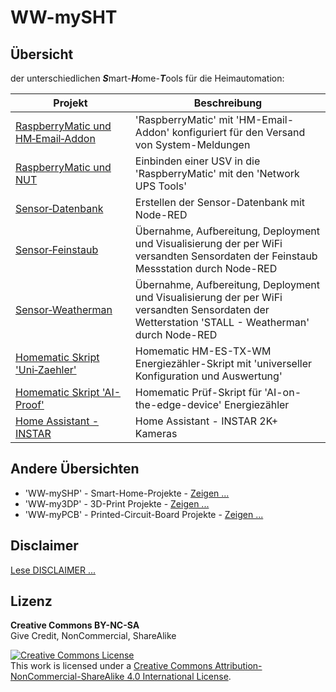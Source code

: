 # WW-mySHT

## Übersicht

der unterschiedlichen <b>_S_</b>mart-<b>_H_</b>ome-<b>_T_</b>ools für die Heimautomation:

 | **Projekt** | **Beschreibung** |
 | --- | --- |
 | [RaspberryMatic und HM‑Email‑Addon](./SHT_RM_Email/README.md "Zeigen ...") | 'RaspberryMatic' mit 'HM-Email-Addon' konfiguriert für den Versand von System-Meldungen |
 | [RaspberryMatic und NUT](./SHT_RM_Nut/README.md "Zeigen ...") | Einbinden einer USV in die 'RaspberryMatic' mit den 'Network UPS Tools' |
 | [Sensor‑Datenbank](./SHT_Sensor-Datenbank/README.md "Zeigen ...") | Erstellen der Sensor-Datenbank mit Node-RED |
 | [Sensor‑Feinstaub](./SHT_Sensor-Feinstaub/README.md "Zeigen ...") | Übernahme, Aufbereitung, Deployment und Visualisierung der per WiFi versandten Sensordaten der Feinstaub Messstation durch Node-RED |
 | [Sensor‑Weatherman](./SHT_Sensor-Weatherman/README.md "Zeigen ...") | Übernahme, Aufbereitung, Deployment und Visualisierung der per WiFi versandten Sensordaten der Wetterstation 'STALL - Weatherman' durch Node-RED |
 | [Homematic Skript 'Uni‑Zaehler'](./SHT_EZ-Script/README.md "Zeigen ...") | Homematic HM-ES-TX-WM Energiezähler-Skript mit 'universeller Konfiguration und Auswertung' |
 | [Homematic Skript 'AI-Proof'](./SHT_EZ-Script_AI/README.md "Zeigen ...") | Homematic Prüf-Skript für 'AI-on-the-edge-device' Energiezähler |
 | [Home Assistant - INSTAR](./SHT_HA_INSTAR/README.md "Zeigen ...") | Home Assistant - INSTAR 2K+ Kameras |

## Andere Übersichten
- 'WW-mySHP' - Smart-Home-Projekte - [Zeigen ...](https://github.com/wolwin/WW-mySHP/blob/master/README.md)
- 'WW-my3DP' - 3D-Print Projekte - [Zeigen ...](https://github.com/wolwin/WW-my3DP/blob/master/README.md)
- 'WW-myPCB' - Printed-Circuit-Board Projekte - [Zeigen ...](https://github.com/wolwin/WW-myPCB/blob/master/README.md)

## Disclaimer
[Lese DISCLAIMER ...](DISCLAIMER.md)

## Lizenz

**Creative Commons BY-NC-SA**<br>
Give Credit, NonCommercial, ShareAlike

<a rel="license" href="http://creativecommons.org/licenses/by-nc-sa/4.0/"><img alt="Creative Commons License" style="border-width:0" src="https://i.creativecommons.org/l/by-nc-sa/4.0/88x31.png" /></a><br />This work is licensed under a <a rel="license" href="http://creativecommons.org/licenses/by-nc-sa/4.0/">Creative Commons Attribution-NonCommercial-ShareAlike 4.0 International License</a>.
